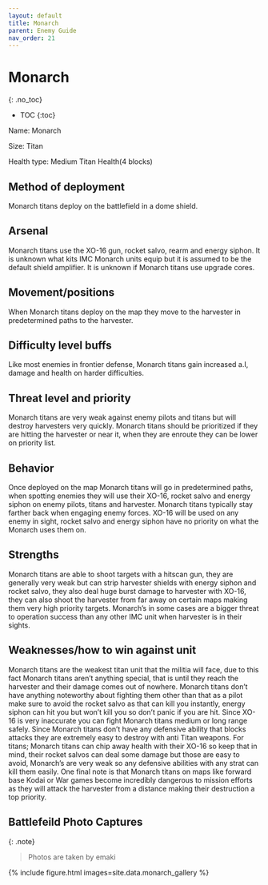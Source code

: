 ```yaml
---
layout: default
title: Monarch
parent: Enemy Guide
nav_order: 21
---
```


# Monarch
{: .no_toc}

- TOC
{:toc}

Name: Monarch

Size: Titan

Health type: Medium Titan Health(4 blocks)

## Method of deployment

Monarch titans deploy on the battlefield in a dome shield.

## Arsenal

Monarch titans use the XO-16 gun, rocket salvo, rearm and energy siphon. It is unknown what kits IMC Monarch units equip but it is assumed to be the default shield amplifier. It is unknown if Monarch titans use upgrade cores. 

## Movement/positions

When Monarch titans deploy on the map they move to the harvester in predetermined paths to the harvester. 

## Difficulty level buffs

Like most enemies in frontier defense, Monarch titans gain increased a.I, damage and health on harder difficulties.

## Threat level and priority 

Monarch titans are very weak against enemy pilots and titans but will destroy harvesters very quickly. Monarch titans should be prioritized if they are hitting the harvester or near it, when they are enroute they can be lower on priority list. 

## Behavior

Once deployed on the map Monarch titans will go in predetermined paths, when spotting enemies they will use their XO-16, rocket salvo and energy siphon on enemy pilots, titans and harvester. Monarch titans typically stay farther back when engaging enemy forces. XO-16 will be used on any enemy in sight, rocket salvo and energy siphon have no priority on what the Monarch uses them on. 

## Strengths

Monarch titans are able to shoot targets with a hitscan gun, they are generally very weak but can strip harvester shields with energy siphon and rocket salvo, they also deal huge burst damage to harvester with XO-16, they can also shoot the harvester from far away on certain maps making them very high priority targets. Monarch’s in some cases are a bigger threat to operation success than any other IMC unit when harvester is in their sights. 

## Weaknesses/how to win against unit 

Monarch titans are the weakest titan unit that the militia will face, due to this fact Monarch titans aren’t anything special, that is until they reach the harvester and their damage comes out of nowhere. Monarch titans don’t have anything noteworthy about fighting them other than that as a pilot make sure to avoid the rocket salvo as that can kill you instantly, energy siphon can hit you but won’t kill you so don’t panic if you are hit. Since XO-16 is very inaccurate you can fight Monarch titans medium or long range safely. Since Monarch titans don’t have any defensive ability that blocks attacks they are extremely easy to destroy with anti Titan weapons. For titans; Monarch titans can chip away health with their XO-16 so keep that in mind, their rocket salvos can deal some damage but those are easy to avoid, Monarch’s are very weak so any defensive abilities with any strat can kill them easily. One final note is that Monarch titans on maps like forward base Kodai or War games become incredibly dangerous to mission efforts as they will attack the harvester from a distance making their destruction a top priority.

## Battlefeild Photo Captures

{: .note}
> Photos are taken by emaki

{% include figure.html images=site.data.monarch_gallery %}